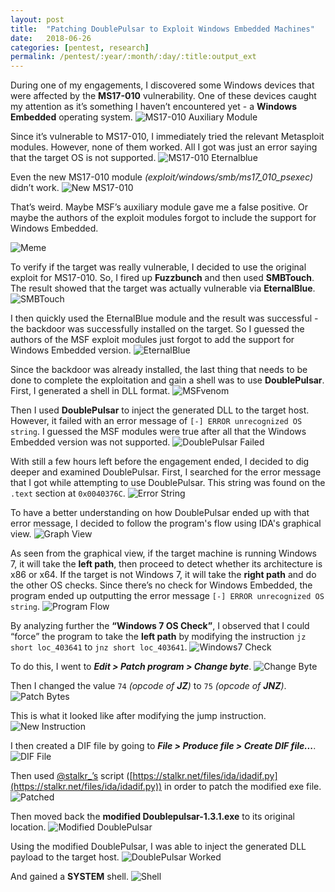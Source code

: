 ```yaml
---
layout: post
title:  "Patching DoublePulsar to Exploit Windows Embedded Machines"
date:   2018-06-26
categories: [pentest, research]
permalink: /pentest/:year/:month/:day/:title:output_ext
---
```


During one of my engagements, I discovered some Windows devices that were affected by the **MS17-010** vulnerability. One of these devices caught my attention as it’s something I haven’t encountered yet - a **Windows Embedded** operating system. 
![MS17-010 Auxiliary Module](/static/img/01/01.png)

Since it’s vulnerable to MS17-010, I immediately tried the relevant Metasploit modules. However, none of them worked. All I got was just an error saying that the target OS is not supported. 
![MS17-010 Eternalblue](/static/img/01/02.png)

Even the new MS17-010 module *(exploit/windows/smb/ms17_010_psexec)* didn’t work. 
![New MS17-010](/static/img/01/03.png)

That’s weird. Maybe MSF’s auxiliary module gave me a false positive. Or maybe the authors of the exploit modules forgot to include the support for Windows Embedded. 

![Meme](/static/img/01/04.png)

To verify if the target was really vulnerable, I decided to use the original exploit for MS17-010. So, I fired up **Fuzzbunch** and then used **SMBTouch**. The result showed that the target was actually vulnerable via **EternalBlue**.
![SMBTouch](/static/img/01/05.png)

I then quickly used the EternalBlue module and the result was successful - the backdoor was successfully installed on the target. So I guessed the authors of the MSF exploit modules just forgot to add the support for Windows Embedded version.
![EternalBlue](/static/img/01/06.png)

Since the backdoor was already installed, the last thing that needs to be done to complete the exploitation and gain a shell was to use **DoublePulsar**. First, I generated a shell in DLL format.
![MSFvenom](/static/img/01/07.png)

Then I used **DoublePulsar** to inject the generated DLL to the target host. However, it failed with an error message of `[-] ERROR unrecognized OS string`. I guessed the MSF modules were true after all that the Windows Embedded version was not supported.
![DoublePulsar Failed](/static/img/01/08.png)

With still a few hours left before the engagement ended, I decided to dig deeper and examined DoublePulsar. First, I searched for the error message that I got while attempting to use DoublePulsar. This string was found on the `.text` section at `0x0040376C`. 
![Error String](/static/img/01/09.png)

To have a better understanding on how DoublePulsar ended up with that error message, I decided to follow the program's flow using IDA's graphical view.
![Graph View](/static/img/01/10.png)

As seen from the graphical view, if the target machine is running Windows 7, it will take the **left path**, then proceed to detect whether its architecture is x86 or x64. If the target is not Windows 7, it will take the **right path** and do the other OS checks. Since there’s no check for Windows Embedded, the program ended up outputting the error message `[-] ERROR unrecognized OS string`.
![Program Flow](/static/img/01/11.png)

By analyzing further the **“Windows 7 OS Check”**, I observed that I could “force” the program to take the **left path** by modifying the instruction `jz short loc_403641` to `jnz short loc_403641`.
![Windows7 Check](/static/img/01/12.png)

To do this, I went to **_Edit > Patch program > Change byte_**.
![Change Byte](/static/img/01/13.png)

Then I changed the value `74` _(opcode of **JZ**)_ to `75` _(opcode of **JNZ**)_.
![Patch Bytes](/static/img/01/14.png)

This is what it looked like after modifying the jump instruction. 
![New Instruction](/static/img/01/15.png)

I then created a DIF file by going to **_File > Produce file > Create DIF file..._**. 
![DIF File](/static/img/01/16.png)

Then used  [@stalkr_’s](https://twitter.com/stalkr_) script ([https://stalkr.net/files/ida/idadif.py](https://stalkr.net/files/ida/idadif.py)) in order to patch the modified exe file.
![Patched](/static/img/01/17.png)

Then moved back the **modified Doublepulsar-1.3.1.exe** to its original location.
![Modified DoublePulsar](/static/img/01/18.png)

Using the modified DoublePulsar, I was able to inject the generated DLL payload to the target host.
![DoublePulsar Worked](/static/img/01/19.png)

And gained a **SYSTEM** shell.
![Shell](/static/img/01/20.png)
